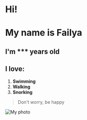 # Hi! 

# My name is Failya
## I'm *** years old
## I love:
1. **Swimming**
2. **Walking**
3. **Snorking**
   
> Don't worry, be happy
> 
![My photo](C:\Users\Fire\Desktop\Failya\IMG_5771_отцентр.jpg 'My photo')